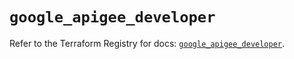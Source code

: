 # `google_apigee_developer`

Refer to the Terraform Registry for docs: [`google_apigee_developer`](https://registry.terraform.io/providers/hashicorp/google-beta/6.30.0/docs/resources/google_apigee_developer).
